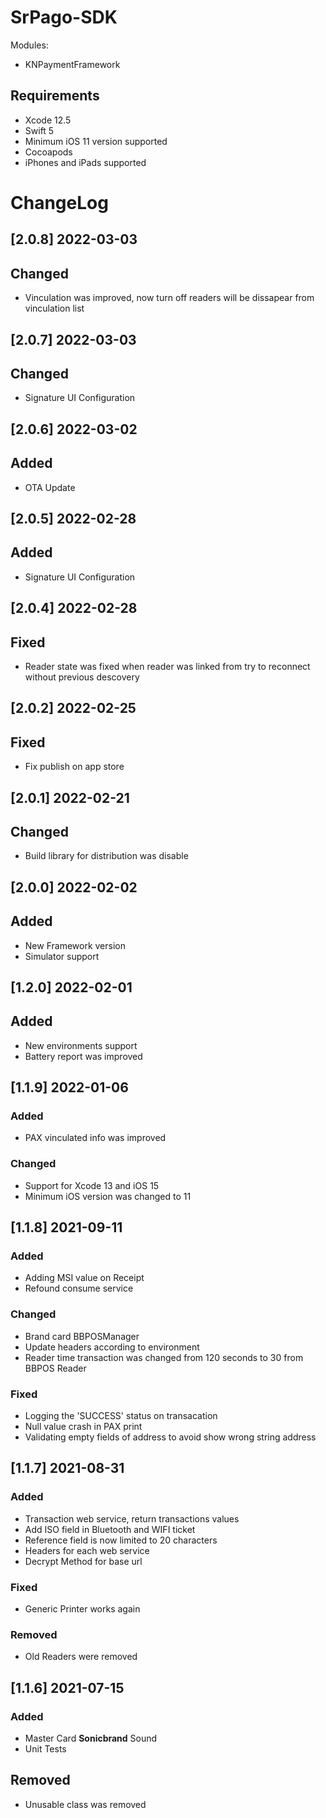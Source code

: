 # SrPago-SDK

Modules:
 - KNPaymentFramework

## Requirements

- Xcode 12.5
- Swift 5
- Minimum iOS 11 version supported
- Cocoapods
- iPhones and iPads supported

# ChangeLog

## [2.0.8] 2022-03-03

## Changed
- Vinculation was improved, now turn off readers will be dissapear from vinculation list

## [2.0.7] 2022-03-03

## Changed
- Signature UI Configuration

## [2.0.6] 2022-03-02

## Added
- OTA Update

## [2.0.5] 2022-02-28

## Added
- Signature UI Configuration

## [2.0.4] 2022-02-28

## Fixed
- Reader state was fixed when reader was linked from try to reconnect without previous descovery
 
## [2.0.2] 2022-02-25

## Fixed
- Fix publish on app store

## [2.0.1] 2022-02-21

## Changed
- Build library for distribution was disable

## [2.0.0] 2022-02-02

## Added
- New Framework version
- Simulator support

## [1.2.0] 2022-02-01

## Added
- New environments support
- Battery report was improved

## [1.1.9] 2022-01-06

### Added
- PAX vinculated info was improved

### Changed
- Support for Xcode 13 and iOS 15
- Minimum iOS version was changed to 11

## [1.1.8] 2021-09-11

### Added
- Adding MSI value on Receipt
- Refound consume service

### Changed
- Brand card BBPOSManager
- Update headers according to environment
- Reader time transaction was changed from 120 seconds to 30 from BBPOS Reader

### Fixed
- Logging the 'SUCCESS' status on transacation
- Null value crash in PAX print
- Validating empty fields of address to avoid show wrong string address

## [1.1.7] 2021-08-31

### Added
- Transaction web service, return transactions values
- Add ISO field in Bluetooth and WIFI ticket
- Reference field is now limited to 20 characters
- Headers for each web service
- Decrypt Method for base url

### Fixed
- Generic Printer works again

### Removed
- Old Readers were removed

## [1.1.6] 2021-07-15

### Added

- Master Card **Sonicbrand** Sound
- Unit Tests

## Removed
- Unusable class was removed
